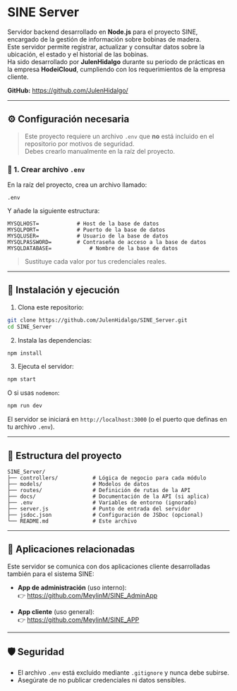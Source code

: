 # SINE Server

Servidor backend desarrollado en **Node.js** para el proyecto SINE, encargado de la gestión de información sobre bobinas de madera.  
Este servidor permite registrar, actualizar y consultar datos sobre la ubicación, el estado y el historial de las bobinas.  
Ha sido desarrollado por **JulenHidalgo** durante su periodo de prácticas en la empresa **HodeiCloud**, cumpliendo con los requerimientos de la empresa cliente.

**GitHub:** https://github.com/JulenHidalgo/

---

## ⚙️ Configuración necesaria

> Este proyecto requiere un archivo `.env` que **no** está incluido en el repositorio por motivos de seguridad.  
> Debes crearlo manualmente en la raíz del proyecto.

### 📄 1. Crear archivo `.env`

En la raíz del proyecto, crea un archivo llamado:

```
.env
```

Y añade la siguiente estructura:

```env
MYSQLHOST=            # Host de la base de datos
MYSQLPORT=            # Puerto de la base de datos
MYSQLUSER=            # Usuario de la base de datos
MYSQLPASSWORD=        # Contraseña de acceso a la base de datos
MYSQLDATABASE=            # Nombre de la base de datos
```

> Sustituye cada valor por tus credenciales reales.

---

## 🚀 Instalación y ejecución

1. Clona este repositorio:

```bash
git clone https://github.com/JulenHidalgo/SINE_Server.git
cd SINE_Server
```

2. Instala las dependencias:

```bash
npm install
```

3. Ejecuta el servidor:

```bash
npm start
```

O si usas `nodemon`:

```bash
npm run dev
```

El servidor se iniciará en `http://localhost:3000` (o el puerto que definas en tu archivo `.env`).

---

## 📂 Estructura del proyecto

```
SINE_Server/
├── controllers/           # Lógica de negocio para cada módulo
├── models/                # Modelos de datos
├── routes/                # Definición de rutas de la API
├── docs/                  # Documentación de la API (si aplica)
├── .env                   # Variables de entorno (ignorado)
├── server.js              # Punto de entrada del servidor
├── jsdoc.json             # Configuración de JSDoc (opcional)
└── README.md              # Este archivo
```

---

## 📱 Aplicaciones relacionadas

Este servidor se comunica con dos aplicaciones cliente desarrolladas también para el sistema SINE:

- **App de administración** (uso interno):  
  👉 https://github.com/MeylinM/SINE_AdminApp

- **App cliente** (uso general):  
  👉 https://github.com/MeylinM/SINE_APP

---

## 🛡️ Seguridad

- El archivo `.env` está excluido mediante `.gitignore` y nunca debe subirse.
- Asegúrate de no publicar credenciales ni datos sensibles.
